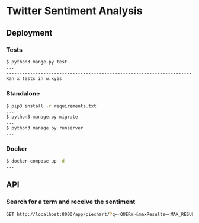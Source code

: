 # Twitter Sentiment Analysis

## Deployment

### Tests

```bash
$ python3 mange.py test
...
----------------------------------------------------------------------
Ran x tests in w.xyzs
```

### Standalone

```bash
$ pip3 install -r requirements.txt
...
$ python3 manage.py migrate
...
$ python3 manage.py runserver
...
```

### Docker

```bash
$ docker-compose up -d
...
```

## API

### Search for a term and receive the sentiment

```bash
GET http://localhost:8000/app/piechart/?q=<QUERY>&maxResults=<MAX_RESULTS>
```
